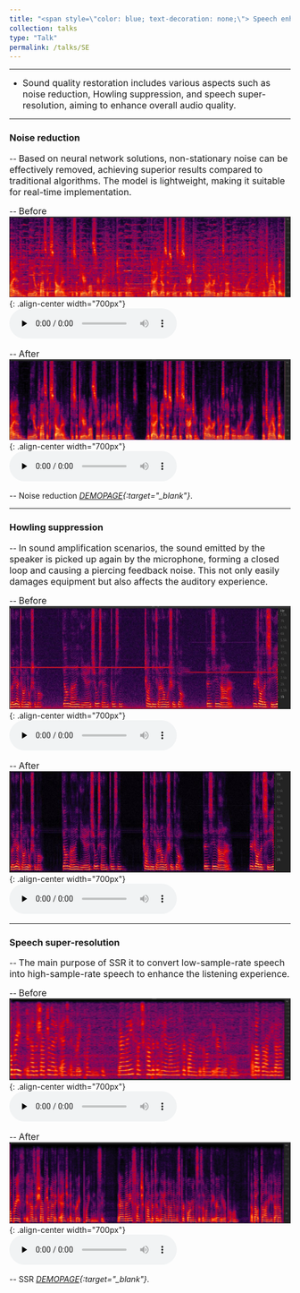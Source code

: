 ```yaml
---
title: "<span style=\"color: blue; text-decoration: none;\"> Speech enhancement </span>"    
collection: talks
type: "Talk"
permalink: /talks/SE
---
```


---
- <font size=3> Sound quality restoration includes various aspects such as noise reduction, Howling suppression, and speech super-resolution, aiming to enhance overall audio quality.</font>  


---
###  Noise reduction
-- <font size=3> Based on neural network solutions, non-stationary noise can be effectively removed, achieving superior results compared to traditional algorithms. The model is lightweight, making it suitable for real-time implementation.</font>  
  
-- <font size=3> Before</font>  
![SE before](/images/nesebefore.png){: .align-center width="700px"}
​<audio id="audio" controls="" preload="none">
      <source id="wav" src="../files/nesebefore.wav">{: .align-center}
 

-- <font size=3> After</font>  
![SE after](/images/neseafter.png){: .align-center width="700px"}
​<audio id="audio" controls="" preload="none">
      <source id="wav" src="../files/neseafter.wav">{: .align-center}

-- Noise reduction *[DEMOPAGE](https://wanliangdaxia.github.io/){:target="_blank"}*.

---
###  Howling suppression

-- <font size=3> In sound amplification scenarios, the sound emitted by the speaker is picked up again by the microphone, forming a closed loop and causing a piercing feedback noise. This not only easily damages equipment but also affects the auditory experience.</font>  

-- <font size=3> Before</font>  
![Howling before](/images/howlbefore.JPG){: .align-center width="700px"}
​<audio id="audio" controls="" preload="none">
      <source id="wav" src="../files/howl-noisy.wav">{: .align-center}
 

-- <font size=3> After</font>  
![Howling after](/images/howlafter.JPG){: .align-center width="700px"}
​<audio id="audio" controls="" preload="none">
      <source id="wav" src="../files/howl-enhance.wav">{: .align-center}

--- 
###  Speech super-resolution 

-- <font size=3> The main purpose of SSR it to convert low-sample-rate speech into high-sample-rate speech to enhance the listening experience. </font>  

-- <font size=3> Before</font>  
![super before](/images/superbefore.png){: .align-center width="700px"}
​<audio id="audio" controls="" preload="none">
      <source id="wav" src="../files/superbefore.wav">{: .align-center}
 

-- <font size=3> After</font>  
![super after](/images/superafter.png){: .align-center width="700px"}
​<audio id="audio" controls="" preload="none">
      <source id="wav" src="../files/superafter.wav">{: .align-center}

-- SSR *[DEMOPAGE](https://sdnetdemo.github.io/){:target="_blank"}*.
